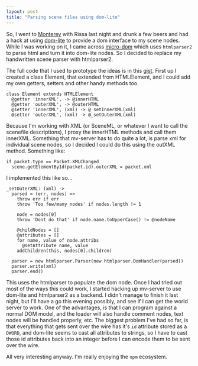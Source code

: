 ```yaml
---
layout: post
title: "Parsing scene files using dom-lite"
---
```

 
So, I went to [Monterey](http://zoomin.co.nz/wellington/newtown/rintoul+street/4/-monterey/) with Rissa last night and drunk a few beers and had a hack at using [dom-lite](https://www.npmjs.org/package/dom-lite) to provide a dom interface to my scene nodes. While I was working on it, I came across [micro-dom](https://www.npmjs.org/package/micro-dom) which uses `htmlparser2` to parse html and turn it into dom-lite nodes. So I decided to replace my handwritten scene parser with htmlparser2.

The full code that I used to prototype the ideas is in this [gist](https://gist.github.com/anonymous/10329377). First up I created a class Element, that extended from HTMLElement, and I could add my own getters, setters and other handy methods too.

    class Element extends HTMLElement
      @getter 'innerXML', -> @innerHTML
      @getter 'outerXML', -> @outerHTML
      @setter 'innerXML', (xml) -> @_setInnerXML(xml)
      @setter 'outerXML', (xml) -> @_setOuterXML(xml)

Because I'm working with XML (or SceneML, or whatever I want to call the scenefile descriptions), I proxy the innerHTML methods and call them innerXML. Something that mv-server has to do quite a lot, is parse xml for individual scene nodes, so I decided I could do this using the outXML method. Something like:

    if packet.type == Packet.XMLChanged
      scene.getElementById(packet.id).outerXML = packet.xml

I implemented this like so...

    _setOuterXML: (xml) ->
      parsed = (err, nodes) =>
        throw err if err
        throw 'Too few/many nodes' if nodes.length != 1

        node = nodes[0]
        throw 'Dont do that' if node.name.toUpperCase() != @nodeName

        @childNodes = []
        @attributes = []
        for name, value of node.attribs
          @setAttribute name, value
        addChildren(this, nodes[0].children)

      parser = new htmlparser.Parser(new htmlparser.DomHandler(parsed))
      parser.write(xml)
      parser.end()

This uses the htmlparser to populate the dom node. Once I had tried out most of the ways this could work, I started hacking up mv-server to use dom-lite and htmlparser2 as a backend. I didn't manage to finish it last night, but I'll have a go this evening possibly, and see if I can get the world server to work. One of the advantages, is that I can program against a normal DOM model, and the loader will also handle comment nodes, text nodes will be handled properly, etc. The biggest problem I've had so far, is that everything that gets sent over the wire has it's `id` attribute stored as a `DWORD`, and dom-lite seems to cast all attributes to strings, so I have to cast those id attributes back into an integer before I can encode them to be sent over the wire.

All very interesting anyway. I'm really enjoying the `npm` ecosystem.